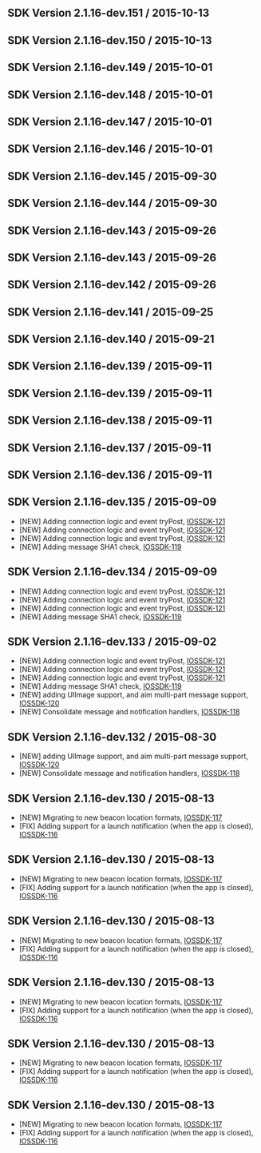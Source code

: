 ## SDK Version 2.1.16-dev.151 / 2015-10-13

## SDK Version 2.1.16-dev.150 / 2015-10-13

## SDK Version 2.1.16-dev.149 / 2015-10-01

## SDK Version 2.1.16-dev.148 / 2015-10-01

## SDK Version 2.1.16-dev.147 / 2015-10-01

## SDK Version 2.1.16-dev.146 / 2015-10-01

## SDK Version 2.1.16-dev.145 / 2015-09-30

## SDK Version 2.1.16-dev.144 / 2015-09-30

## SDK Version 2.1.16-dev.143 / 2015-09-26

## SDK Version 2.1.16-dev.143 / 2015-09-26

## SDK Version 2.1.16-dev.142 / 2015-09-26

## SDK Version 2.1.16-dev.141 / 2015-09-25

## SDK Version 2.1.16-dev.140 / 2015-09-21

## SDK Version 2.1.16-dev.139 / 2015-09-11

## SDK Version 2.1.16-dev.139 / 2015-09-11

## SDK Version 2.1.16-dev.138 / 2015-09-11

## SDK Version 2.1.16-dev.137 / 2015-09-11

## SDK Version 2.1.16-dev.136 / 2015-09-11

## SDK Version 2.1.16-dev.135 / 2015-09-09

- [NEW] Adding connection logic and event tryPost, [IOSSDK-121](https://jira.qwasi.com/browse/IOSSDK-121)
- [NEW] Adding connection logic and event tryPost, [IOSSDK-121](https://jira.qwasi.com/browse/IOSSDK-121)
- [NEW] Adding connection logic and event tryPost, [IOSSDK-121](https://jira.qwasi.com/browse/IOSSDK-121)
- [NEW] Adding message SHA1 check, [IOSSDK-119](https://jira.qwasi.com/browse/IOSSDK-119)
## SDK Version 2.1.16-dev.134 / 2015-09-09

- [NEW] Adding connection logic and event tryPost, [IOSSDK-121](https://jira.qwasi.com/browse/IOSSDK-121)
- [NEW] Adding connection logic and event tryPost, [IOSSDK-121](https://jira.qwasi.com/browse/IOSSDK-121)
- [NEW] Adding connection logic and event tryPost, [IOSSDK-121](https://jira.qwasi.com/browse/IOSSDK-121)
- [NEW] Adding message SHA1 check, [IOSSDK-119](https://jira.qwasi.com/browse/IOSSDK-119)
## SDK Version 2.1.16-dev.133 / 2015-09-02

- [NEW] Adding connection logic and event tryPost, [IOSSDK-121](https://jira.qwasi.com/browse/IOSSDK-121)
- [NEW] Adding connection logic and event tryPost, [IOSSDK-121](https://jira.qwasi.com/browse/IOSSDK-121)
- [NEW] Adding connection logic and event tryPost, [IOSSDK-121](https://jira.qwasi.com/browse/IOSSDK-121)
- [NEW] Adding message SHA1 check, [IOSSDK-119](https://jira.qwasi.com/browse/IOSSDK-119)
- [NEW] adding UIImage support, and aim multi-part message support, [IOSSDK-120](https://jira.qwasi.com/browse/IOSSDK-120)
- [NEW] Consolidate message and notification handlers, [IOSSDK-118](https://jira.qwasi.com/browse/IOSSDK-118)
## SDK Version 2.1.16-dev.132 / 2015-08-30

- [NEW] adding UIImage support, and aim multi-part message support, [IOSSDK-120](https://jira.qwasi.com/browse/IOSSDK-120)
- [NEW] Consolidate message and notification handlers, [IOSSDK-118](https://jira.qwasi.com/browse/IOSSDK-118)
## SDK Version 2.1.16-dev.130 / 2015-08-13

- [NEW] Migrating to new beacon location formats, [IOSSDK-117](https://jira.qwasi.com/browse/IOSSDK-117)
- [FIX] Adding support for a launch notification (when the app is closed), [IOSSDK-116](https://jira.qwasi.com/browse/IOSSDK-116)
## SDK Version 2.1.16-dev.130 / 2015-08-13

- [NEW] Migrating to new beacon location formats, [IOSSDK-117](https://jira.qwasi.com/browse/IOSSDK-117)
- [FIX] Adding support for a launch notification (when the app is closed), [IOSSDK-116](https://jira.qwasi.com/browse/IOSSDK-116)
## SDK Version 2.1.16-dev.130 / 2015-08-13

- [NEW] Migrating to new beacon location formats, [IOSSDK-117](https://jira.qwasi.com/browse/IOSSDK-117)
- [FIX] Adding support for a launch notification (when the app is closed), [IOSSDK-116](https://jira.qwasi.com/browse/IOSSDK-116)
## SDK Version 2.1.16-dev.130 / 2015-08-13

- [NEW] Migrating to new beacon location formats, [IOSSDK-117](https://jira.qwasi.com/browse/IOSSDK-117)
- [FIX] Adding support for a launch notification (when the app is closed), [IOSSDK-116](https://jira.qwasi.com/browse/IOSSDK-116)
## SDK Version 2.1.16-dev.130 / 2015-08-13

- [NEW] Migrating to new beacon location formats, [IOSSDK-117](https://jira.qwasi.com/browse/IOSSDK-117)
- [FIX] Adding support for a launch notification (when the app is closed), [IOSSDK-116](https://jira.qwasi.com/browse/IOSSDK-116)
## SDK Version 2.1.16-dev.130 / 2015-08-13

- [NEW] Migrating to new beacon location formats, [IOSSDK-117](https://jira.qwasi.com/browse/IOSSDK-117)
- [FIX] Adding support for a launch notification (when the app is closed), [IOSSDK-116](https://jira.qwasi.com/browse/IOSSDK-116)
